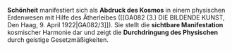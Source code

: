 
**Schönheit** manifestiert sich als **Abdruck des Kosmos** in einem physischen Erdenwesen mit Hilfe des Ätherleibes ([[GA082 (3.) DIE BILDENDE KUNST, Den Haag, 9. April 1922|GA082/3]]). Sie stellt die **sichtbare Manifestation** kosmischer Harmonie dar und zeigt die **Durchdringung des Physischen** durch geistige Gesetzmäßigkeiten.
